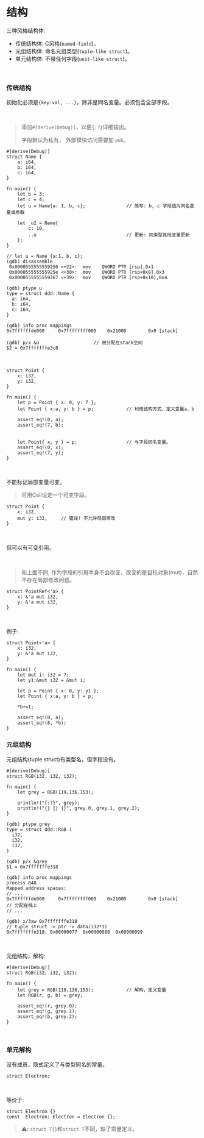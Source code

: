 # 结构

三种风格结构体:

* 传统结构体: C风格(`named-field`)。
* 元组结构体: 命名元组类型(`tuple-like struct`)。
* 单元结构体: 不带任何字段(`unit-like struct`)。

&nbsp;
&nbsp;

### 传统结构

初始化必须是`{key:val, ...}`，除非是同名变量。必须包含全部字段。

&nbsp;

> 添加`#[derive(Debug)]`，以便`{:?}`详细输出。
>
> 字段默认为私有， 外部模块访问需要加 `pub`。

```
#[derive(Debug)]
struct Name {
    a: i64,
    b: i64,
    c: i64,
}

fn main() {
    let b = 3;
    let c = 4;
    let u = Name{a: 1, b, c};               // 简写: b, c 字段值为同名变量或参数

    let _u2 = Name{
        c: 10,
        ..u                                 // 更新: 同类型其他变量更新
    };
}
```

```
// let u = Name {a:1, b, c};
(gdb) disassemble
 0x0000555555559256 <+22>:	mov    QWORD PTR [rsp],0x1
 0x000055555555925e <+30>:	mov    QWORD PTR [rsp+0x8],0x3
 0x0000555555559267 <+39>:	mov    QWORD PTR [rsp+0x10],0x4

(gdb) ptype u
type = struct ddd::Name {
  a: i64,
  b: i64,
  c: i64,
}

(gdb) info proc mappings
0x7ffffffde000     0x7ffffffff000    0x21000        0x0 [stack]

(gdb) p/x &u                    // 被分配在stack空间
$2 = 0x7fffffffe3c8
```

&nbsp;

```
struct Point {
    x: i32,
    y: i32,
}

fn main() {
    let p = Point { x: 0, y: 7 };
    let Point { x:a, y: b } = p;            // 利用结构方式，定义变量a、b

    assert_eq!(0, a);
    assert_eq!(7, b);


    let Point{ x, y } = p;                  // 与字段同名变量。
    assert_eq!(0, x);
    assert_eq!(7, y);
}
```

&nbsp;
&nbsp;

不能标记局部变量可变。

> 可用Cell设定一个可变字段。

```
struct Point {
    x: i32,
    mut y: i32,     // 错误! 不允许局部修改
}
```

&nbsp;

但可以有可变引用。

&nbsp;

> 和上面不同, 作为字段的引用本身不会改变，改变的是目标对象(mut)，自然不存在局部修改问题。

```
struct PointRef<'a> {
    x: &'a mut i32,
    y: &'a mut i32,
}
```

&nbsp;

例子: 

```
struct Point<'a> {
    x: i32,
    y: &'a mut i32,
}

fn main() {
    let mut i: i32 = 7;
    let y1:&mut i32 = &mut i;

    let p = Point { x: 0, y: y1 };
    let Point { x:a, y: b } = p;

    *b+=1;

    assert_eq!(0, a);
    assert_eq!(8, *b);
}
```

### 元组结构

元组结构(tuple struct)有类型名，但字段没有。

```
#[derive(Debug)]
struct RGB(i32, i32, i32);

fn main() {
    let grey = RGB(119,136,153);
    
    println!("{:?}", grey);
    println!("{} {} {}", grey.0, grey.1, grey.2);
}
```

```
(gdb) ptype grey
type = struct ddd::RGB (
  i32,
  i32,
  i32,
)

(gdb) p/x &grey
$1 = 0x7fffffffe318

(gdb) info proc mappings
process 848
Mapped address spaces:
// ...
0x7ffffffde000     0x7ffffffff000    0x21000        0x0 [stack]         // 分配在栈上
// ...

(gdb) x/3xw 0x7fffffffe318                                              // tuple struct -> ptr -> data(i32*3)
0x7fffffffe318:	0x00000077	0x00000088	0x00000099
```

&nbsp;

元组结构，解构:

```
#[derive(Debug)]
struct RGB(i32, i32, i32);

fn main() {
    let grey = RGB(119,136,153);            // 解构，定义变量
    let RGB(r, g, b) = grey;

    assert_eq!(r, grey.0);
    assert_eq!(g, grey.1);
    assert_eq!(b, grey.2);
}
```

&nbsp;
&nbsp;

### 单元解构

没有成员，隐式定义了与类型同名的常量。

```
struct Electron;
```
&nbsp;

等价于:

```
struct Electron {}
const  Electron: Electron = Electron {};
```

> ⚠️: `struct T{}`和`struct T`不同，缺了常量定义。
